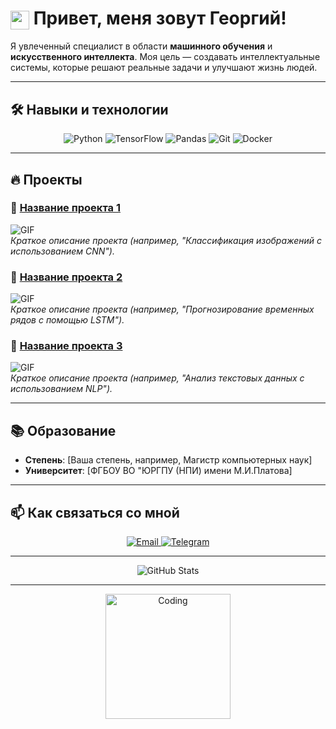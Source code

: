 # <img src="https://img.icons8.com/ios-filled/50/000000/brain-circuit.png" width="30" style="vertical-align: middle;" /> Привет, меня зовут Георгий!

Я увлеченный специалист в области **машинного обучения** и **искусственного интеллекта**. Моя цель — создавать интеллектуальные системы, которые решают реальные задачи и улучшают жизнь людей.

---

## 🛠️ Навыки и технологии
<p align="center">
  <img src="https://img.icons8.com/color/48/000000/python--v1.png" alt="Python" title="Python" />
  <img src="https://img.icons8.com/ios-filled/50/000000/tensorflow.png" alt="TensorFlow" title="TensorFlow" />
  <img src="https://img.icons8.com/ios-filled/50/000000/pandas.png" alt="Pandas" title="Pandas" />
  <img src="https://img.icons8.com/ios-filled/50/000000/git.png" alt="Git" title="Git" />
  <img src="https://img.icons8.com/ios-filled/50/000000/docker.png" alt="Docker" title="Docker" />
</p>

---

## 🔥 Проекты
### 🚀 [Название проекта 1](ссылка)
![GIF](https://media.giphy.com/media/L1R1tvI9svkIWwpVYr/giphy.gif)  
*Краткое описание проекта (например, "Классификация изображений с использованием CNN").*

### 🚀 [Название проекта 2](ссылка)
![GIF](https://media.giphy.com/media/3o7TKsQ8gqVrXhq3mM/giphy.gif)  
*Краткое описание проекта (например, "Прогнозирование временных рядов с помощью LSTM").*

### 🚀 [Название проекта 3](ссылка)
![GIF](https://media.giphy.com/media/3o7TKsQ8gqVrXhq3mM/giphy.gif)  
*Краткое описание проекта (например, "Анализ текстовых данных с использованием NLP").*

---

## 📚 Образование
- **Степень**: [Ваша степень, например, Магистр компьютерных наук]
- **Университет**: [ФГБОУ ВО "ЮРГПУ (НПИ) имени М.И.Платова]

---

## 📫 Как связаться со мной
<p align="center">
  <a href="mailto:petrosangosa2005@gmail.com">
    <img src="https://img.icons8.com/ios-filled/50/000000/email.png" alt="Email" title="Email" />
  </a>
  <a href="https://t.me/viberrviberrr">
    <img src="https://img.icons8.com/ios-filled/50/000000/telegram-app.png" alt="Telegram" title="Telegram" />
  </a>
</p>

---


<p align="center">
  <img src="https://github-readme-stats.vercel.app/api?username=ваш_username&show_icons=true&theme=dark" alt="GitHub Stats" />
</p>

---

<p align="center">
  <img src="https://media.giphy.com/media/3o7TKsQ8gqVrXhq3mM/giphy.gif" alt="Coding" width="200" />
</p>
